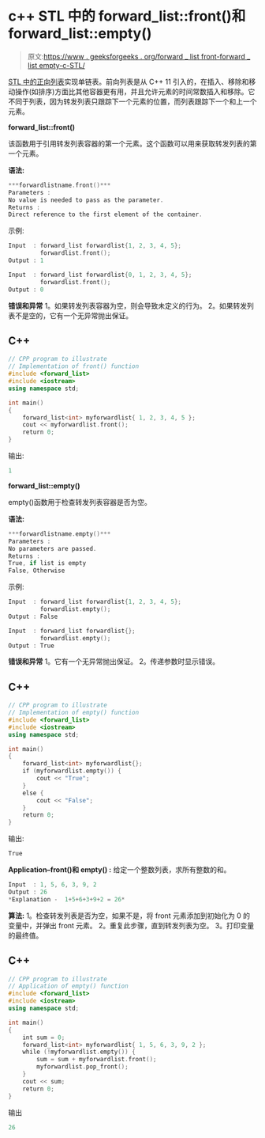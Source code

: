 # c++ STL 中的 forward_list::front()和 forward_list::empty()

> 原文:[https://www . geeksforgeeks . org/forward _ list front-forward _ list empty-c-STL/](https://www.geeksforgeeks.org/forward_listfront-forward_listempty-c-stl/)

[STL 中的正向列表](https://www.geeksforgeeks.org/forward-list-c-set-1-introduction-important-functions/)实现单链表。前向列表是从 C++ 11 引入的，在插入、移除和移动操作(如排序)方面比其他容器更有用，并且允许元素的时间常数插入和移除。它不同于列表，因为转发列表只跟踪下一个元素的位置，而列表跟踪下一个和上一个元素。

**forward_list::front()**

该函数用于引用转发列表容器的第一个元素。这个函数可以用来获取转发列表的第一个元素。

**语法:**

```cpp
***forwardlistname.front()***
Parameters :
No value is needed to pass as the parameter.
Returns :
Direct reference to the first element of the container.
```

示例:

```cpp
Input  : forward_list forwardlist{1, 2, 3, 4, 5};
         forwardlist.front();
Output : 1

Input  : forward_list forwardlist{0, 1, 2, 3, 4, 5};
         forwardlist.front();
Output : 0
```

**错误和异常**
1。如果转发列表容器为空，则会导致未定义的行为。
2。如果转发列表不是空的，它有一个无异常抛出保证。

## C++

```cpp
// CPP program to illustrate
// Implementation of front() function
#include <forward_list>
#include <iostream>
using namespace std;

int main()
{
    forward_list<int> myforwardlist{ 1, 2, 3, 4, 5 };
    cout << myforwardlist.front();
    return 0;
}
```

输出:

```cpp
1
```

**forward_list::empty()**

empty()函数用于检查转发列表容器是否为空。

**语法:**

```cpp
***forwardlistname.empty()***
Parameters :
No parameters are passed.
Returns :
True, if list is empty
False, Otherwise
```

示例:

```cpp
Input  : forward_list forwardlist{1, 2, 3, 4, 5};
         forwardlist.empty();
Output : False

Input  : forward_list forwardlist{};
         forwardlist.empty();
Output : True
```

**错误和异常**
1。它有一个无异常抛出保证。
2。传递参数时显示错误。

## C++

```cpp
// CPP program to illustrate
// Implementation of empty() function
#include <forward_list>
#include <iostream>
using namespace std;

int main()
{
    forward_list<int> myforwardlist{};
    if (myforwardlist.empty()) {
        cout << "True";
    }
    else {
        cout << "False";
    }
    return 0;
}
```

输出:

```cpp
True
```

**Application–front()和 empty() :** 给定一个整数列表，求所有整数的和。

```cpp
Input  : 1, 5, 6, 3, 9, 2
Output : 26
*Explanation -  1+5+6+3+9+2 = 26*
```

**算法:**
1。检查转发列表是否为空，如果不是，将 front 元素添加到初始化为 0 的变量中，并弹出 front 元素。
2。重复此步骤，直到转发列表为空。
3。打印变量的最终值。

## C++

```cpp
// CPP program to illustrate
// Application of empty() function
#include <forward_list>
#include <iostream>
using namespace std;

int main()
{
    int sum = 0;
    forward_list<int> myforwardlist{ 1, 5, 6, 3, 9, 2 };
    while (!myforwardlist.empty()) {
        sum = sum + myforwardlist.front();
        myforwardlist.pop_front();
    }
    cout << sum;
    return 0;
}
```

输出

```cpp
26
```